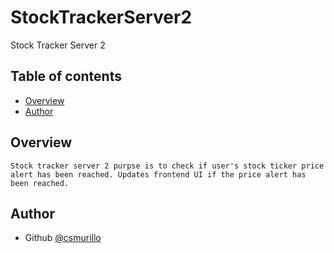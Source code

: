 # StockTrackerServer2

Stock Tracker Server 2

## Table of contents

- [Overview](#overview)
- [Author](#author)

## Overview
    Stock tracker server 2 purpse is to check if user's stock ticker price alert has been reached. Updates frontend UI if the price alert has been reached.

## Author

- Github [@csmurillo](https://github.com/csmurillo)
